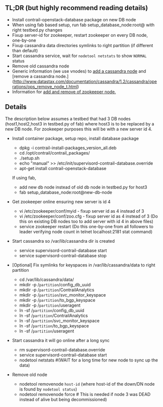 ## TL;DR (but highly recommend reading details)
* Install contrail-openstack-database package on new DB node
* When using fab based setup, run fab setup_database_node:root@<new-db-node-ip> with right testbed.py changes
* Fixup server-id for zookeeper, restart zookeeper on every DB node, one-by-one
* Fixup cassandra data directories symlinks to right partition (if different than default)
* Start cassandra service, wait for ``nodetool netstats`` to show ``NORMAL`` status
* Remove old cassandra node
* Generic information (we use vnodes) to [add a cassandra node](http://www.datastax.com/documentation/cassandra/1.2/cassandra/operations/ops_add_node_to_cluster_t.html) and [remove a cassandra node.] (http://www.datastax.com/documentation/cassandra/1.2/cassandra/operations/ops_remove_node_t.html)
* Information for [add and remove of zookeeper node.](http://stackoverflow.com/questions/11375126/zookeeper-adding-peers-dynamically)
## Details

The description below assumes a testbed that had 3 DB nodes (host1,host2,host3 in testbed.py of fab) where host3 is to be replaced by a new DB node. For zookeeper purposes this will be with a new server id 4.

* Install container package, setup repo, install database package
   
  + dpkg -i contrail-install-packages_version_all.deb
  + cd /opt/contrail/contrail_packages/
  + ./setup.sh
  + echo "manual" >> /etc/init/supervisord-contrail-database.override
  + apt-get install contrail-openstack-database

  If using fab,
    + add new db node instead of old db node in testbed.py for host3
    + fab setup_database_node:root@new-db-node

* Get zookeeper online ensuring new server is id 4
   + vi /etc/zookeeper/conf/myid - fixup server id as 4 instead of 3
   + vi /etc/zookeeper/conf/zoo.cfg  - fixup server id as 4 instead of 3
       (Do this on existing DB nodes too to add server with id 4 in above files)
   + service zookeeper restart
     (Do this one-by-one from all followers to leader verifying node count in telnet localhost:2181 stat command)

* Start cassandra so /var/lib/cassandra dir is created
   + service supervisord-contrail-database start
   + service supervisord-contrail-database stop

* [Optional] Fix symlinks for keyspaces in /var/lib/cassandra/data to right partition
   + cd /var/lib/cassandra/data/
   + mkdir -p /``partition``/config_db_uuid
   + mkdir -p /``partition``/ContrailAnalytics
   + mkdir -p /``partition``/svc_monitor_keyspace
   + mkdir -p /``partition``/to_bgp_keyspace
   + mkdir -p /``partition``/useragent
   + ln -sf /``partition``/config_db_uuid
   + ln -sf /``partition``/ContrailAnalytics
   + ln -sf /``partition``/svc_monitor_keyspace
   + ln -sf /``partition``/to_bgp_keyspace
   + ln -sf /``partition``/useragent

* Start cassandra it will go online after a long sync
   + rm supervisord-contrail-database.override
   + service supervisord-contrail-database start
   + nodetool netstats #(WAIT for a long time for new node to sync up the data)

* Remove old node
   + nodetool removenode ``host-id`` (where host-id of the down/DN node is found by ``nodetool status``)
   + nodetool removenode force # This is needed if node 3 was DEAD instead of alive but being decommissioned)